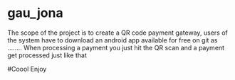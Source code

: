 # gau_jona
The scope of the project is to create a QR code payment gateway, users of the system have to download an android app available for free on git as ........ 
When processing a payment you just hit the QR scan and a payment get processed just like that


#Coool Enjoy
